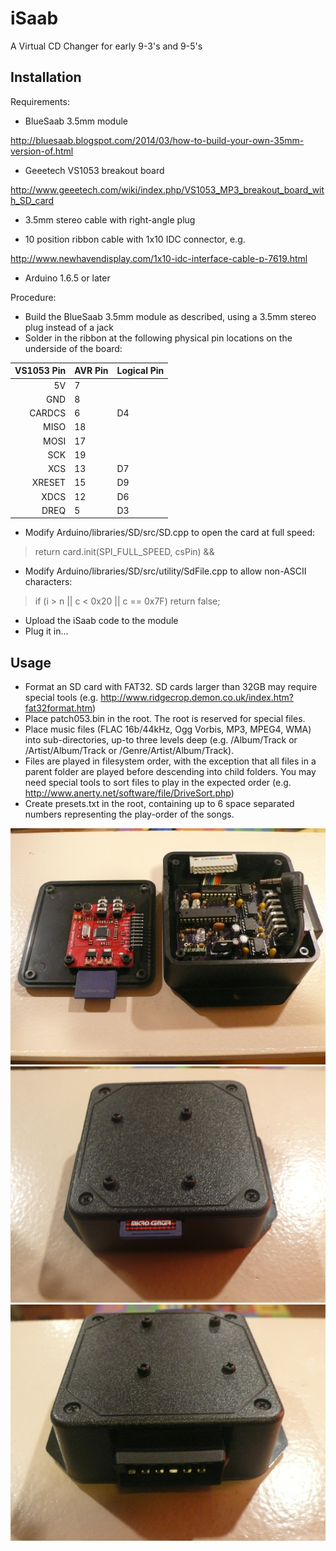 # iSaab
A Virtual CD Changer for early 9-3's and 9-5's

## Installation
Requirements:
* BlueSaab 3.5mm module

http://bluesaab.blogspot.com/2014/03/how-to-build-your-own-35mm-version-of.html

* Geeetech VS1053 breakout board

http://www.geeetech.com/wiki/index.php/VS1053_MP3_breakout_board_with_SD_card

* 3.5mm stereo cable with right-angle plug

* 10 position ribbon cable with 1x10 IDC connector, e.g.

http://www.newhavendisplay.com/1x10-idc-interface-cable-p-7619.html

* Arduino 1.6.5 or later

Procedure:

* Build the BlueSaab 3.5mm module as described, using a 3.5mm stereo plug instead of a jack
* Solder in the ribbon at the following physical pin locations on the underside of the board:

| VS1053 Pin | AVR Pin | Logical Pin |
| ----------:|:------- | ----------- |
| 5V         | 7       | |
| GND        | 8       | |
| CARDCS     | 6       | D4 |
| MISO       | 18      | |
| MOSI       | 17      | |
| SCK        | 19      | |
| XCS        | 13      | D7 |
| XRESET     | 15      | D9 |
| XDCS       | 12      | D6 |
| DREQ       | 5       | D3 |

* Modify Arduino/libraries/SD/src/SD.cpp to open the card at full speed:

> return card.init(SPI_FULL_SPEED, csPin) &&

* Modify Arduino/libraries/SD/src/utility/SdFile.cpp to allow non-ASCII characters:

> if (i > n || c < 0x20 || c == 0x7F) return false;

* Upload the iSaab code to the module
* Plug it in...

## Usage
* Format an SD card with FAT32. SD cards larger than 32GB may require special tools (e.g.
http://www.ridgecrop.demon.co.uk/index.htm?fat32format.htm)
* Place patch053.bin in the root. The root is reserved for special files.
* Place music files (FLAC 16b/44kHz, Ogg Vorbis, MP3, MPEG4, WMA) into sub-directories, up-to three levels deep (e.g. /Album/Track or /Artist/Album/Track or /Genre/Artist/Album/Track).
* Files are played in filesystem order, with the exception that all files in a parent folder are played before descending into child folders. You may need special tools to sort files to play in the expected order (e.g. http://www.anerty.net/software/file/DriveSort.php)
* Create presets.txt in the root, containing up to 6 space separated numbers representing the play-order of the songs.

![inside](https://raw.githubusercontent.com/mcaldwelva/iSaab/master/data/inside.jpg)
![front](https://raw.githubusercontent.com/mcaldwelva/iSaab/master/data/front.jpg)
![back](https://raw.githubusercontent.com/mcaldwelva/iSaab/master/data/back.jpg)
